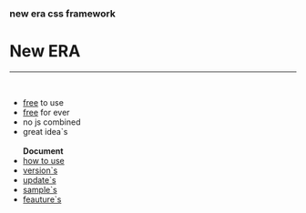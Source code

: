 ### new era css framework
<h1> New ERA </h1>
<hr>
<br />
<ul>
  <li> <u>free</u> to use </li>
  <li> <u>free</u> for ever </li>
  <li> no js combined </li>
  <li> great idea`s </li>
  <br />
  <b> Document </b>
  <li> <a href="#" title="how to make a web by me">how to use</a> </li>
  <li> <a href="#">version`s</a> </li>
  <li> <a href="#">update`s</a> </li>
  <li> <a href="#">sample`s</a> </li>
  <li> <a href="#">feauture`s</a> </li>
</ul>

